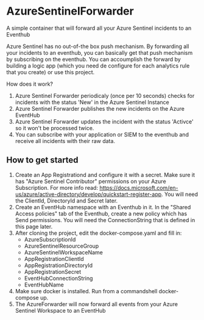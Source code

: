 # AzureSentinelForwarder
A simple container that will forward all your Azure Sentinel incidents to an Eventhub

Azure Sentinel has no out-of-the box push mechanism. By forwarding all your incidents to an eventhub, you can basically get that push mechanism by subscribing on the eventhub. You can accoumplish the forward by building a logic app (which you need de configure for each analytics rule that you create) or use this project. 

How does it work?
1. Azure Sentinel Forwarder periodicaly (once per 10 seconds) checks for incidents with the status 'New' in the Azure Sentinel Instance
2. Azure Sentinel Forwarder publishes the new incidents on the Azure EventHub
3. Azure Sentinel Forwarder updates the incident with the status 'Activce' so it won't be processed twice.
4. You can subscribe with your application or SIEM to the eventhub and receive all incidents with their raw data.

## How to get started
1. Create an App Registrationd and configure it with a secret. Make sure it has "Azure Sentinel Contributor" permissions on your Azure Subscription. For more info read: https://docs.microsoft.com/en-us/azure/active-directory/develop/quickstart-register-app. You will need the ClientId, DirectoryId and Secret later.
2. Create an EventHub namespace with an Eventhub in it. In the "Shared Access policies" tab of the Eventhub, create a new policy which has Send permissions. You will need the ConnectionString that is defined in this page later.
3. After cloning the project, edit the docker-compose.yaml and fill in:
   - AzureSubscriptionId
   - AzureSentinelResourceGroup
   - AzureSentinelWorkspaceName
   - AppRegistrationClientId
   - AppRegistrationDirectoryId
   - AppRegistrationSecret
   - EventHubConnectionString
   - EventHubName     
4. Make sure docker is installed. Run from a commandshell docker-compose up.
5. The AzureForwarder will now forward all events from your Azure Sentinel Workspace to an EventHub